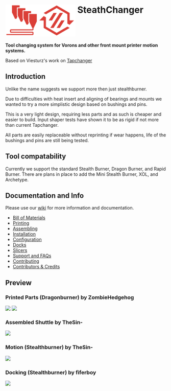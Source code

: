 # <img src="media/Stealthchanger_toolchanger_logo.png?raw=true" height="100" align="top" /> SteathChanger
**Tool changing system for Vorons and other front mount printer motion systems.**

Based on Viesturz's work on [Tapchanger](https://github.com/viesturz/tapchanger)

## Introduction

Unlike the name suggests we support more then just stealthburner.

Due to difficulties with heat insert and aligning of bearings and mounts we wanted to try a more simplistic design based on bushings and pins.

This is a very light design, requiring less parts and as such is cheaper and easier to build.  Input shaper tests have shown it to be as rigid if not more than current Tapchanger.

All parts are easily replaceable without reprinting if wear happens, life of the bushings and pins are still being tested.

## Tool compatability
Currently we support the standard Stealth Burner, Dragon Burner, and Rapid Burner.  There are plans in place to add the Mini Stealth Burner, XOL, and Archetype.

## Documentation and Info

Please use our [wiki](https://github.com/StealthChanger/Toolchanger/wiki) for more information and documentation.

- [Bill of Materials](https://github.com/StealthChanger/Toolchanger/wiki/Bill-of-Materials)
- [Printing](https://github.com/StealthChanger/Toolchanger/wiki/Printing)
- [Assembling](https://github.com/StealthChanger/Toolchanger/wiki/Assembling)
- [Installation](https://github.com/StealthChanger/Toolchanger/wiki/Installation)
- [Configuration](https://github.com/StealthChanger/Toolchanger/wiki/Configuration)
- [Docks](https://github.com/StealthChanger/Toolchanger/wiki/Docks)
- [Slicers](https://github.com/StealthChanger/Toolchanger/wiki/Slicers)
- [Support and FAQs](https://github.com/StealthChanger/Toolchanger/wiki/Support-and-FAQs)
- [Contributing](https://github.com/StealthChanger/Toolchanger/wiki/Contributing)
- [Contributors & Credits](https://github.com/StealthChanger/Toolchanger/wiki/Contributors-and-Credits)


## Preview
### Printed Parts (Dragonburner) by ZombieHedgehog
![](https://github.com/StealthChanger/Toolchanger/blob/main/media/parts.png?raw=true)
![](https://github.com/StealthChanger/Toolchanger/blob/main/media/parts_together.png?raw=true)
### Assembled Shuttle by TheSin-
![](https://github.com/StealthChanger/Toolchanger/blob/main/media/shuttle.jpg?raw=true)
### Motion (Stealthburner) by TheSin-
![](https://github.com/StealthChanger/Toolchanger/blob/main/media/motion.gif?raw=true)
### Docking (Stealthburner) by fiferboy
![](https://github.com/StealthChanger/Toolchanger/blob/main/media/docking.gif?raw=true)
